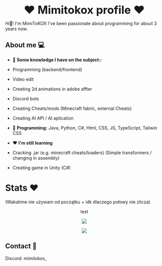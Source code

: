 <div align="center">
  <p style="font-size: 2.5em; font-weight: bold; margin: 0;">❤️ Mimitokox profile ❤️</p>
</div>

Hi👋! I'm MimiToKOX I've been passionate about programming for about 3 years now.

## About me 💻

- 🔫 **Some knowledge I have on the subject::** 
- Programming (backend/frontend)
- Video edit 
- Creating 2d animations in adobe affter 
- Discord bots
- Creating Cheats/mods (Minecraft fabric, external Cheats)
- Creating AI API / AI aplication 

- 🔮 **Programming:** Java, Python, C#, Html, CSS, JS, TypeScript, Taliwin CSS

- ❤️ **I'm still learning**
- Cracking .jar (e.g. minecraft cheats/loaders) (Simple transformers / changing in assembly)
- Creating game in Unity (C#)

# Stats ❤️  
(Wakatime nie używam od początku + idk dlaczego połowy nie zlicza)
<div align="center">
  test
  <p><img src="https://plagai.org/mimistats"/></p>
  <p><img src="https://wakatime.com/badge/user/5140a17f-48c5-4343-b03e-3906507f2edc.svg"/></p>
</div>

## Contact 📛

Discord: mimitokox_
